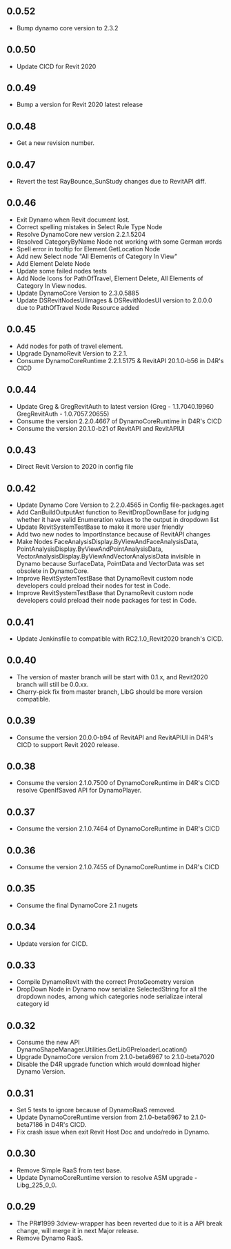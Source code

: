 ## 0.0.52
* Bump dynamo core version to 2.3.2

## 0.0.50
* Update CICD for Revit 2020

## 0.0.49
* Bump a version for Revit 2020 latest release

## 0.0.48
* Get a new revision number.

## 0.0.47
* Revert the test RayBounce_SunStudy changes due to RevitAPI diff.

## 0.0.46
* Exit Dynamo when Revit document lost.
* Correct spelling mistakes in Select Rule Type Node
* Resolve DynamoCore new version 2.2.1.5204
* Resolved CategoryByName Node not working with some German words
* Spell error in tooltip for Element.GetLocation Node
* Add new Select node "All Elements of Category In View"
* Add Element Delete Node
* Update some failed nodes tests
* Add Node Icons for PathOfTravel, Element Delete, All Elements of Category In View nodes.
* Update DynamoCore Version to 2.3.0.5885
* Update DSRevitNodesUIImages & DSRevitNodesUI version to 2.0.0.0 due to PathOfTravel Node Resource added

## 0.0.45
* Add nodes for path of travel element.
* Upgrade DynamoRevit Version to 2.2.1.
* Consume DynamoCoreRuntime 2.2.1.5175 & RevitAPI 20.1.0-b56 in D4R's CICD

## 0.0.44
* Update Greg & GregRevitAuth to latest version (Greg - 1.1.7040.19960 GregRevitAuth - 1.0.7057.20655)
* Consume the version 2.2.0.4667 of DynamoCoreRuntime in D4R's CICD
* Consume the version 20.1.0-b21 of RevitAPI and RevitAPIUI

## 0.0.43
* Direct Revit Version to 2020 in config file

## 0.0.42
* Update Dynamo Core Version to 2.2.0.4565 in Config file-packages.aget
* Add CanBuildOutputAst function to RevitDropDownBase for judging whether it have valid Enumeration values to the output in dropdown list
* Update RevitSystemTestBase to make it more user friendly
* Add two new nodes to ImportInstance because of RevitAPI changes
* Make Nodes FaceAnalysisDisplay.ByViewAndFaceAnalysisData, PointAnalysisDisplay.ByViewAndPointAnalysisData, VectorAnalysisDisplay.ByViewAndVectorAnalysisData invisible in Dynamo because SurfaceData, PointData and VectorData was set obsolete in DynamoCore.
* Improve RevitSystemTestBase that DynamoRevit custom node developers could preload their nodes for test in Code.
* Improve RevitSystemTestBase that DynamoRevit custom node developers could preload their node packages for test in Code.

## 0.0.41
* Update Jenkinsfile to compatible with RC2.1.0_Revit2020 branch's CICD.

## 0.0.40
* The version of master branch will be start with 0.1.x, and Revit2020 branch will still be 0.0.xx.
* Cherry-pick fix from master branch, LibG should be more version compatible.

## 0.0.39
* Consume the version 20.0.0-b94 of RevitAPI and RevitAPIUI in D4R's CICD to support Revit 2020 release.

## 0.0.38
* Consume the version 2.1.0.7500 of DynamoCoreRuntime in D4R's CICD resolve OpenIfSaved API for DynamoPlayer.

## 0.0.37
* Consume the version 2.1.0.7464 of DynamoCoreRuntime in D4R's CICD

## 0.0.36
* Consume the version 2.1.0.7455 of DynamoCoreRuntime in D4R's CICD

## 0.0.35
* Consume the final DynamoCore 2.1 nugets

## 0.0.34
* Update version for CICD.

## 0.0.33
* Compile DynamoRevit with the correct ProtoGeometry version
* DropDown Node in Dynamo now serialize SelectedString for all the dropdown nodes, among which categories node serializae interal category id

## 0.0.32
* Consume the new API DynamoShapeManager.Utilities.GetLibGPreloaderLocation()
* Upgrade DynamoCore version from 2.1.0-beta6967 to 2.1.0-beta7020
* Disable the D4R upgrade function which would download higher Dynamo Version.

## 0.0.31
* Set 5 tests to ignore because of DynamoRaaS removed.
* Update DynamoCoreRuntime version from 2.1.0-beta6967 to 2.1.0-beta7186 in D4R's CICD.
* Fix crash issue when exit Revit Host Doc and undo/redo in Dynamo.

## 0.0.30
* Remove Simple RaaS from test base.
* Update DynamoCoreRuntime version to resolve ASM upgrade - Libg_225_0_0.

## 0.0.29 
* The PR#1999 3dview-wrapper has been reverted due to it is a API break change, will merge it in next Major release.
* Remove Dynamo RaaS.